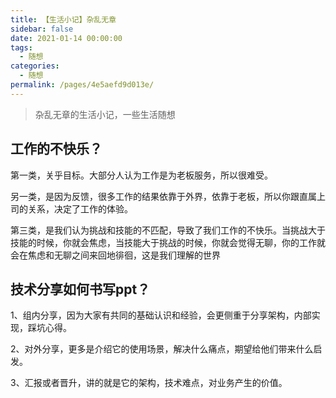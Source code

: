 ```yaml
---
title: 【生活小记】杂乱无章
sidebar: false
date: 2021-01-14 00:00:00
tags: 
  - 随想
categories: 
  - 随想
permalink: /pages/4e5aefd9d013e/
---
```


> 杂乱无章的生活小记，一些生活随想
<!-- more -->

## 工作的不快乐？
第一类，关乎目标。大部分人认为工作是为老板服务，所以很难受。

另一类，是因为反馈，很多工作的结果依靠于外界，依靠于老板，所以你跟直属上司的关系，决定了工作的体验。

第三类，是我们认为挑战和技能的不匹配，导致了我们工作的不快乐。当挑战大于技能的时候，你就会焦虑，当技能大于挑战的时候，你就会觉得无聊，你的工作就会在焦虑和无聊之间来回地徘徊，这是我们理解的世界

## 技术分享如何书写ppt？

1、组内分享，因为大家有共同的基础认识和经验，会更侧重于分享架构，内部实现，踩坑心得。

2、对外分享，更多是介绍它的使用场景，解决什么痛点，期望给他们带来什么启发。

3、汇报或者晋升，讲的就是它的架构，技术难点，对业务产生的价值。